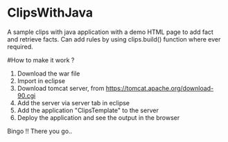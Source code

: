 # ClipsWithJava
A sample clips with java application with a demo HTML page to add fact and retrieve facts. Can add rules by using clips.build() function where ever required.


#How to make it work ?

1. Download the war file
2. Import in eclipse
3. Download tomcat server, from https://tomcat.apache.org/download-90.cgi
4. Add the server via server tab in eclipse
5. Add the application "ClipsTemplate" to the server
6. Deploy the application and see the output in the browser

Bingo !! There you go.. 
